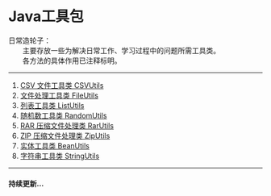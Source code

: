 # Java工具包
日常造轮子：<br />
　　主要存放一些为解决日常工作、学习过程中的问题所需工具类。<br />
　　各方法的具体作用已注释标明。<br />

----------
 1. [CSV 文件工具类 CSVUtils](https://github.com/zhaohaihao/CommonUtils/blob/master/src/main/java/com/bigsea/csv/CSVUtils.java)
 2. [文件处理工具类 FileUtils](https://github.com/zhaohaihao/CommonUtils/blob/master/src/main/java/com/bigsea/file/FileUtils.java)
 3. [列表工具类 ListUtils](https://github.com/zhaohaihao/CommonUtils/blob/master/src/main/java/com/bigsea/list/ListUtils.java)
 4. [随机数工具类 RandomUtils](https://github.com/zhaohaihao/CommonUtils/blob/master/src/main/java/com/bigsea/random/RandomUtils.java)
 5. [RAR 压缩文件处理类 RarUtils](https://github.com/zhaohaihao/CommonUtils/blob/master/src/main/java/com/bigsea/rar/RarUtils.java)
 6. [ZIP 压缩文件处理类 ZipUtils](https://github.com/zhaohaihao/CommonUtils/blob/master/src/main/java/com/bigsea/zip/ZipUtils.java)
 7. [实体工具类 BeanUtils](https://github.com/zhaohaihao/CommonUtils/blob/master/src/main/java/com/bigsea/bean/BeanUtils.java)
 8. [字符串工具类 StringUtils](https://github.com/zhaohaihao/CommonUtils/blob/master/src/main/java/com/bigsea/base/StringUtils.java)
----------
#### 持续更新...